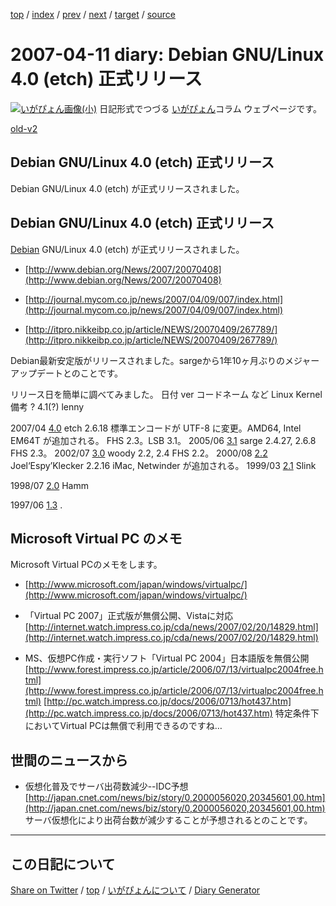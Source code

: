 [top](../index.html) 
 / [index](https://igapyon.github.io/diary/2007/index.html) 
 / [prev](https://igapyon.github.io/diary/2007/ig070410.html) 
 / [next](https://igapyon.github.io/diary/2007/ig070414.html) 
 / [target](https://igapyon.github.io/diary/2007/ig070411.html) 
 / [source](https://github.com/igapyon/diary/blob/gh-pages/2007/ig070411.html.src.md) 

2007-04-11 diary: Debian GNU/Linux 4.0 (etch) 正式リリース
=====================================================================================================
[![いがぴょん画像(小)](https://igapyon.github.io/diary/images/iga200306s.jpg "いがぴょん")](https://igapyon.github.io/diary/memo/memoigapyon.html) 日記形式でつづる [いがぴょん](https://igapyon.github.io/diary/memo/memoigapyon.html)コラム ウェブページです。

[old-v2](ig070411-orig.html)

## Debian GNU/Linux 4.0 (etch) 正式リリース

Debian GNU/Linux 4.0 (etch) が正式リリースされました。


## Debian GNU/Linux 4.0 (etch) 正式リリース

[Debian](http://www.igapyon.jp/igapyon/diary/keyword/debian.html) GNU/Linux 4.0 (etch) が正式リリースされました。

* [http://www.debian.org/News/2007/20070408](http://www.debian.org/News/2007/20070408)
  
* [http://journal.mycom.co.jp/news/2007/04/09/007/index.html](http://journal.mycom.co.jp/news/2007/04/09/007/index.html)
  
* [http://itpro.nikkeibp.co.jp/article/NEWS/20070409/267789/](http://itpro.nikkeibp.co.jp/article/NEWS/20070409/267789/)

Debian最新安定版がリリースされました。sargeから1年10ヶ月ぶりのメジャーアップデートとのことです。

リリース日を簡単に調べてみました。
日付
ver
コードネーム など
Linux Kernel
備考
?
4.1(?)
lenny


2007/04
[4.0](http://www.debian.org/News/2007/20070408)
etch
2.6.18
標準エンコードが UTF-8 に変更。AMD64, Intel EM64T が追加される。
      FHS 2.3。LSB 3.1。
2005/06
[3.1](http://www.debian.org/News/2005/20050606)
sarge
2.4.27, 2.6.8
FHS 2.3。
2002/07
[3.0](http://www.debian.org/News/2002/20020719)
woody
2.2, 2.4
FHS 2.2。
2000/08
[2.2](http://www.debian.org/News/2000/20000815)
Joel‘Espy’Klecker
2.2.16
iMac, Netwinder が追加される。
1999/03
[2.1](http://www.debian.org/News/1999/19990309)
Slink


1998/07
[2.0](http://www.debian.org/News/1998/19980724)
Hamm


1997/06
[1.3](http://www.debian.org/News/1997/19970602)
.



## Microsoft Virtual PC のメモ

Microsoft Virtual PCのメモをします。

* [http://www.microsoft.com/japan/windows/virtualpc/](http://www.microsoft.com/japan/windows/virtualpc/)
  
* 「Virtual PC 2007」正式版が無償公開、Vistaに対応 
  [http://internet.watch.impress.co.jp/cda/news/2007/02/20/14829.html](http://internet.watch.impress.co.jp/cda/news/2007/02/20/14829.html)
  
* MS、仮想PC作成・実行ソフト「Virtual PC 2004」日本語版を無償公開 
  [http://www.forest.impress.co.jp/article/2006/07/13/virtualpc2004free.html](http://www.forest.impress.co.jp/article/2006/07/13/virtualpc2004free.html)
  [http://pc.watch.impress.co.jp/docs/2006/0713/hot437.htm](http://pc.watch.impress.co.jp/docs/2006/0713/hot437.htm)
  特定条件下においてVirtual PCは無償で利用できるのですね…

## 世間のニュースから

* 仮想化普及でサーバ出荷数減少--IDC予想
  [http://japan.cnet.com/news/biz/story/0,2000056020,20345601,00.htm](http://japan.cnet.com/news/biz/story/0,2000056020,20345601,00.htm)
  サーバ仮想化により出荷台数が減少することが予想されるとのことです。

----------------------------------------------------------------------------------------------------

## この日記について

[Share on Twitter](https://twitter.com/intent/tweet?hashtags=igapyon%2Cdiary%2C%E3%81%84%E3%81%8C%E3%81%B4%E3%82%87%E3%82%93&text=Debian+GNU%2FLinux+4.0+%28etch%29+%E6%AD%A3%E5%BC%8F%E3%83%AA%E3%83%AA%E3%83%BC%E3%82%B9&url=https%3A%2F%2Figapyon.github.io%2Fdiary%2F2007%2Fig070411.html) / [top](../index.html) / [いがぴょんについて](https://igapyon.github.io/diary/memo/memoigapyon.html) / [Diary Generator](https://github.com/igapyon/igapyonv3)
